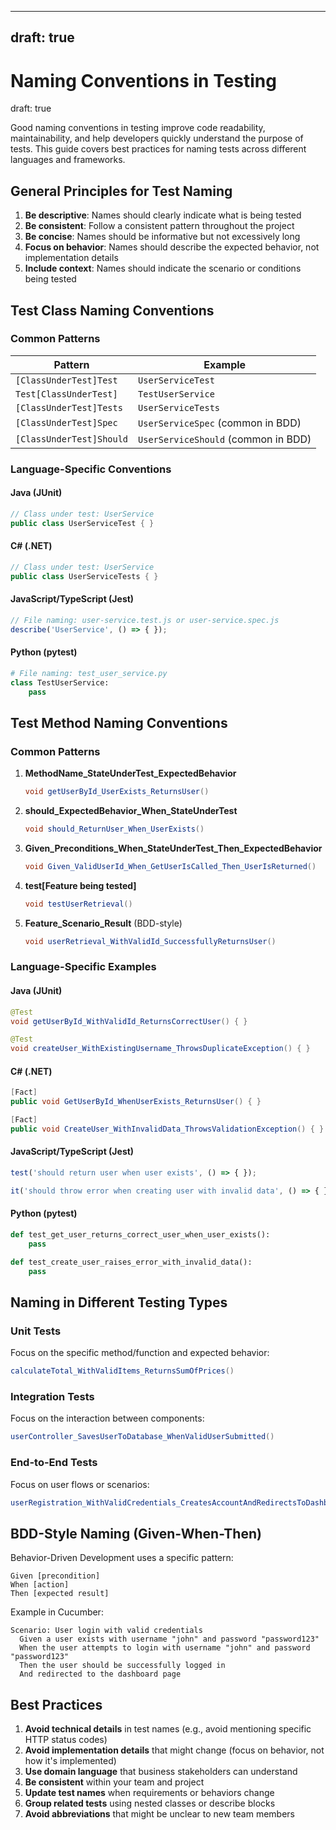 
---
draft: true
---
# Naming Conventions in Testing
draft: true

Good naming conventions in testing improve code readability, maintainability, and help developers quickly understand the purpose of tests. This guide covers best practices for naming tests across different languages and frameworks.

## General Principles for Test Naming

1. **Be descriptive**: Names should clearly indicate what is being tested
2. **Be consistent**: Follow a consistent pattern throughout the project
3. **Be concise**: Names should be informative but not excessively long
4. **Focus on behavior**: Names should describe the expected behavior, not implementation details
5. **Include context**: Names should indicate the scenario or conditions being tested

## Test Class Naming Conventions

### Common Patterns

| Pattern | Example |
|---------|---------|
| `[ClassUnderTest]Test` | `UserServiceTest` |
| `Test[ClassUnderTest]` | `TestUserService` |
| `[ClassUnderTest]Tests` | `UserServiceTests` |
| `[ClassUnderTest]Spec` | `UserServiceSpec` (common in BDD) |
| `[ClassUnderTest]Should` | `UserServiceShould` (common in BDD) |

### Language-Specific Conventions

#### Java (JUnit)
```java
// Class under test: UserService
public class UserServiceTest { }
```

#### C# (.NET)
```csharp
// Class under test: UserService
public class UserServiceTests { }
```

#### JavaScript/TypeScript (Jest)
```javascript
// File naming: user-service.test.js or user-service.spec.js
describe('UserService', () => { });
```

#### Python (pytest)
```python
# File naming: test_user_service.py
class TestUserService:
    pass
```

## Test Method Naming Conventions

### Common Patterns

1. **MethodName_StateUnderTest_ExpectedBehavior**
   ```java
   void getUserById_UserExists_ReturnsUser()
   ```

2. **should_ExpectedBehavior_When_StateUnderTest**
   ```java
   void should_ReturnUser_When_UserExists()
   ```

3. **Given_Preconditions_When_StateUnderTest_Then_ExpectedBehavior**
   ```java
   void Given_ValidUserId_When_GetUserIsCalled_Then_UserIsReturned()
   ```

4. **test[Feature being tested]**
   ```java
   void testUserRetrieval()
   ```

5. **Feature_Scenario_Result** (BDD-style)
   ```java
   void userRetrieval_WithValidId_SuccessfullyReturnsUser()
   ```

### Language-Specific Examples

#### Java (JUnit)
```java
@Test
void getUserById_WithValidId_ReturnsCorrectUser() { }

@Test
void createUser_WithExistingUsername_ThrowsDuplicateException() { }
```

#### C# (.NET)
```csharp
[Fact]
public void GetUserById_WhenUserExists_ReturnsUser() { }

[Fact]
public void CreateUser_WithInvalidData_ThrowsValidationException() { }
```

#### JavaScript/TypeScript (Jest)
```javascript
test('should return user when user exists', () => { });

it('should throw error when creating user with invalid data', () => { });
```

#### Python (pytest)
```python
def test_get_user_returns_correct_user_when_user_exists():
    pass

def test_create_user_raises_error_with_invalid_data():
    pass
```

## Naming in Different Testing Types

### Unit Tests
Focus on the specific method/function and expected behavior:
```java
calculateTotal_WithValidItems_ReturnsSumOfPrices()
```

### Integration Tests
Focus on the interaction between components:
```java
userController_SavesUserToDatabase_WhenValidUserSubmitted()
```

### End-to-End Tests
Focus on user flows or scenarios:
```java
userRegistration_WithValidCredentials_CreatesAccountAndRedirectsToDashboard()
```

## BDD-Style Naming (Given-When-Then)

Behavior-Driven Development uses a specific pattern:

```
Given [precondition]
When [action]
Then [expected result]
```

Example in Cucumber:
```gherkin
Scenario: User login with valid credentials
  Given a user exists with username "john" and password "password123"
  When the user attempts to login with username "john" and password "password123"
  Then the user should be successfully logged in
  And redirected to the dashboard page
```

## Best Practices

1. **Avoid technical details** in test names (e.g., avoid mentioning specific HTTP status codes)
2. **Avoid implementation details** that might change (focus on behavior, not how it's implemented)
3. **Use domain language** that business stakeholders can understand
4. **Be consistent** within your team and project
5. **Update test names** when requirements or behaviors change
6. **Group related tests** using nested classes or describe blocks
7. **Avoid abbreviations** that might be unclear to new team members